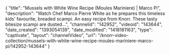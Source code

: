 {
    "title": "Mussels with White Wine Recipe (Moules Mariniere) | Marco Pi",
    "description": "Watch Chef Marco Pierre White as he prepares this timeless kids' favourite, breaded scampi. An easy recipe from Knorr. These tasty bitesize scampi are dusted...",
    "channelid": "142952",
    "videoid": "143644",
    "date_created": "1393054139",
    "date_modified": "1418181163",
    "type": "captivate",
    "layout": "channelVideo",
    "url": "\/knorr-video-collection\/mussels-with-white-wine-recipe-moules-mariniere-marco-pi\/142952-143644"
}